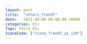```yaml
---
layout: post
title:  "others_free97"
date:   2021-08-08 09:00:00 +0000
categories: Etc
Tags: Story Etc
SceneCode: ["scene_free97_q1_s20"]
---
```

